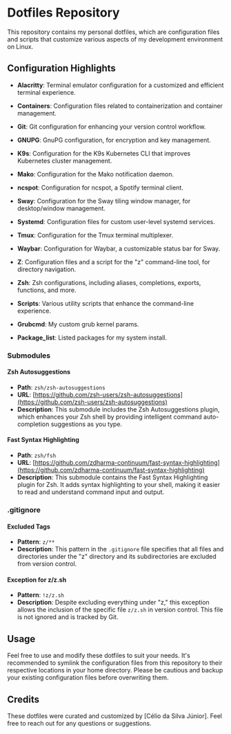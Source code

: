 # Dotfiles Repository

This repository contains my personal dotfiles, which are configuration files and scripts that customize various aspects of my development environment on Linux.

## Configuration Highlights

- **Alacritty**: Terminal emulator configuration for a customized and efficient terminal experience.

- **Containers**: Configuration files related to containerization and container management.

- **Git**: Git configuration for enhancing your version control workflow.

- **GNUPG**: GnuPG configuration, for encryption and key management.

- **K9s**: Configuration for the K9s Kubernetes CLI that improves Kubernetes cluster management.

- **Mako**: Configuration for the Mako notification daemon.

- **ncspot**: Configuration for ncspot, a Spotify terminal client.

- **Sway**: Configuration for the Sway tiling window manager, for desktop/window management.

- **Systemd**: Configuration files for custom user-level systemd services.

- **Tmux**: Configuration for the Tmux terminal multiplexer.

- **Waybar**: Configuration for Waybar, a customizable status bar for Sway.

- **Z**: Configuration files and a script for the "z" command-line tool, for directory navigation.

- **Zsh**: Zsh configurations, including aliases, completions, exports, functions, and more.

- **Scripts**: Various utility scripts that enhance the command-line experience.

- **Grubcmd**: My custom grub kernel params.

- **Package_list**: Listed packages for my system install.

### Submodules

#### Zsh Autosuggestions
- **Path**: `zsh/zsh-autosuggestions`
- **URL**: [https://github.com/zsh-users/zsh-autosuggestions](https://github.com/zsh-users/zsh-autosuggestions)
- **Description**: This submodule includes the Zsh Autosuggestions plugin, which enhances your Zsh shell by providing intelligent command auto-completion suggestions as you type.

#### Fast Syntax Highlighting
- **Path**: `zsh/fsh`
- **URL**: [https://github.com/zdharma-continuum/fast-syntax-highlighting](https://github.com/zdharma-continuum/fast-syntax-highlighting)
- **Description**: This submodule contains the Fast Syntax Highlighting plugin for Zsh. It adds syntax highlighting to your shell, making it easier to read and understand command input and output.

### .gitignore

#### Excluded Tags
- **Pattern**: `z/**`
- **Description**: This pattern in the `.gitignore` file specifies that all files and directories under the "z" directory and its subdirectories are excluded from version control.

#### Exception for z/z.sh
- **Pattern**: `!z/z.sh`
- **Description**: Despite excluding everything under "z," this exception allows the inclusion of the specific file `z/z.sh` in version control. This file is not ignored and is tracked by Git.

## Usage

Feel free to use and modify these dotfiles to suit your needs. It's recommended to symlink the configuration files from this repository to their respective locations in your home directory. Please be cautious and backup your existing configuration files before overwriting them.

## Credits

These dotfiles were curated and customized by [Célio da Silva Júnior]. Feel free to reach out for any questions or suggestions.
